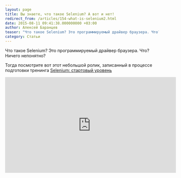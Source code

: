 ```yaml
---
layout: page
title: Вы знаете, что такое Selenium? А вот и нет!
redirect_from: /articles/154-what-is-selenium2.html
date: 2015-08-11 09:41:38.000000000 +03:00
author: Алексей Баранцев
teaser: "Что такое Selenium? Это программируемый драйвер браузера. Что? Ничего непонятно? Тогда посмотрите вот этот небольшой ролик, записанный Алексеем Баранцевым в процессе подготовки тренинга \"Selenium: стартовый уровень\""
category: Статьи
---
```

Что такое Selenium? Это программируемый драйвер браузера. Что? Ничего непонятно?

Тогда посмотрите вот этот небольшой ролик, записанный в процессе подготовки тренинга [Selenium: стартовый уровень](https://software-testing.ru/edu/schedule/185)

<iframe src="https://www.youtube.com/embed/uqa-6I28yag" width="560" height="315" frameborder="0" allowfullscreen=""></iframe>
